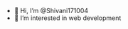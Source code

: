 - 👋 Hi, I’m @Shivani171004
- 👀 I’m interested in web development


<!---
Shivani171004/Shivani171004 is a ✨ special ✨ repository because its `README.md` (this file) appears on your GitHub profile.
You can click the Preview link to take a look at your changes.
--->
